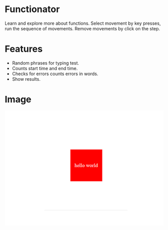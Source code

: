 # Functionator
Learn and explore more about functions.  Select movement by key presses, run the sequence of movements. Remove movements by click on the step.

# Features
- Random phrases for typing test.
- Counts start time and end time.
- Checks for errors counts errors in words.
- Show results.

# Image
![](images/hello.PNG)
